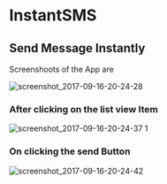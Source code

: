 # InstantSMS

## Send Message Instantly

Screenshoots of the App are

![screenshot_2017-09-16-20-24-28](https://user-images.githubusercontent.com/23660137/30513294-9d79bc34-9b1e-11e7-82db-b08c05a9b9f6.png)

### After clicking on the list view Item

![screenshot_2017-09-16-20-24-37 1](https://user-images.githubusercontent.com/23660137/30513303-b8bc0b50-9b1e-11e7-9c0a-b929b3680008.png)

### On clicking the send Button

![screenshot_2017-09-16-20-24-42](https://user-images.githubusercontent.com/23660137/30513322-d8b3464e-9b1e-11e7-9044-47b1278a1767.png)
